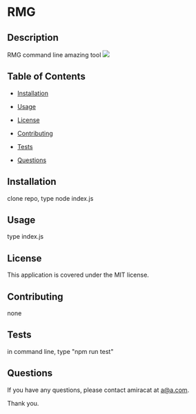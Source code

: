 
  # RMG

  ## Description
  RMG command line amazing tool
  ![](undefined)

  ## Table of Contents

  * [Installation](#installation)

  * [Usage](#usage)

  * [License](#license)

  * [Contributing](#contributing)

  * [Tests](#tests)

  * [Questions](#questions)


  ## Installation

  clone repo, type node index.js
  
  ## Usage

  type index.js

  ## License

  This application is covered under the MIT license.
  
  ## Contributing

  none
  
  ## Tests  

  in command line, type "npm run test"

  ## Questions

  If you have any questions, please contact amiracat at a@a.com.

  Thank you.
  